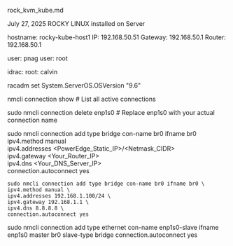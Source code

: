rock_kvm_kube.md


July 27, 2025
ROCKY LINUX installed on Server

hostname: rocky-kube-host1
IP: 192.168.50.51
Gateway: 192.168.50.1
Router: 192.168.50.1

user: pnag
user: root


idrac: root: calvin

racadm set System.ServerOS.OSVersion "9.6"




nmcli connection show  # List all active connections

sudo nmcli connection delete enp1s0 # Replace enp1s0 with your actual connection name



sudo nmcli connection add type bridge con-name br0 ifname br0 \
    ipv4.method manual \
    ipv4.addresses <PowerEdge_Static_IP>/<Netmask_CIDR> \
    ipv4.gateway <Your_Router_IP> \
    ipv4.dns <Your_DNS_Server_IP> \
    connection.autoconnect yes

    sudo nmcli connection add type bridge con-name br0 ifname br0 \
    ipv4.method manual \
    ipv4.addresses 192.168.1.100/24 \
    ipv4.gateway 192.168.1.1 \
    ipv4.dns 8.8.8.8 \
    connection.autoconnect yes

sudo nmcli connection add type ethernet con-name enp1s0-slave ifname enp1s0 master br0 slave-type bridge connection.autoconnect yes